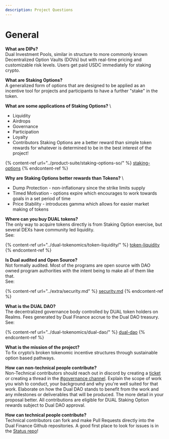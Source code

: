 ```yaml
---
description: Project Questions
---
```


# General

**What are DIPs?** \
Dual Investment Pools, similar in structure to more commonly known Decentralized
Option Vaults (DOVs) but with real-time pricing and customizable risk levels.
Users get paid USDC immediately for staking crypto.

**What are Staking Options?** \
A generalized form of options that are designed to be applied as an incentive
tool for projects and participants to have a further "stake" in the token.&#x20;

**What are some applications of Staking Options?** \
* Liquidity
* Airdrops
* Governance
* Participation
* Loyalty
* Contributors
Staking Options are a better reward than simple token rewards for whatever is
determined to be in the best interest of the project!

{% content-ref url="../product-suite/staking-options-so/" %}
[staking-options](../product-suite/staking-options-so//)
{% endcontent-ref %}

**Why are Staking Options better rewards than Tokens?** \
* Dump Protection - non-inflationary since the strike limits supply
* Timed Motivation - options expire which encourages to work towards goals in a set period of time
* Price Stability - introduces gamma which allows for easier market making of tokens

**Where can you buy DUAL tokens?** \
The only way to acquire tokens directly is from Staking Option exercise, but several DEXs have community led liquidity. \
See:

{% content-ref url="../dual-tokenomics/token-liquidity/" %}
[token-liquidity](../dual-tokenomics/token-liquidity/)
{% endcontent-ref %}

**Is Dual audited and Open Source?** \
Not formally audited. Most of the programs are open source with DAO owned
program authorities with the intent being to make all of them like that. \
See:

{% content-ref url="../extra/security.md" %}
[security.md](../extra/security.md)
{% endcontent-ref %}

**What is the DUAL DAO?** \
The decentralized governance body controlled by DUAL token holders on Realms.
Fees generated by Dual Finance accrue to the Dual DAO treasury. See:

{% content-ref url="../dual-tokenomics/dual-dao/" %}
[dual-dao](../dual-tokenomics/dual-dao/)
{% endcontent-ref %}

**What is the mission of the project?** \
To fix crypto’s broken tokenomic incentive structures through sustainable option based pathways.

**How can non-technical people contribute?**\
Non-Technical contributors should reach out in discord by creating a
[ticket](https://discord.com/channels/937797334048325673/1070906120622854154) or
creating a thread in the [#governance channel](https://discord.com/channels/937797334048325673/1071855278808637560).
Explain the scope of work you wish to conduct, your background and why you're
well suited for that work. Elaborate on how the Dual DAO stands to benefit from
the work and any milestones or deliverables that will be produced. The more
detail in your proposal better. All contributions are eligible for DUAL Staking
Option rewards subject to Dual DAO approval.

**How can technical people contribute?**\
Technical contributors can fork and make Pull Requests directly into the Dual
Finance Github repositories. A good first place to look for issues is in the
[Status repo](https://github.com/Dual-Finance/status/issues)!&#x20;

